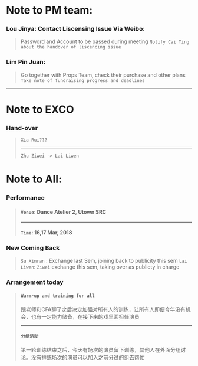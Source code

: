 # Note to PM team:
### Lou Jinya: Contact Liscensing Issue Via Weibo:
>Password and Account to be passed during meeting
`Notify Cai Ting about the handover of liscencing issue`
### Lim Pin Juan:
>Go together with Props Team, check their purchase and other plans
`Take note of fundraising progress and deadlines`

***
# Note to EXCO
### Hand-over 
>`Xia Rui???`
>***
>`Zhu Ziwei -> Lai Liwen`

# Note to All:
### Performance
>#### `Venue`: Dance Atelier 2, Utown SRC
>***
>#### `Time`: 16,17 Mar, 2018
### New Coming Back
>`Su Xinran` : Exchange last Sem, joining back to publicity this sem
>`Lai Liwen`: `Ziwei` exchange this sem, taking over as publicty in charge
### Arrangement today
>#### `Warm-up and training for all`
>跟老师和CFA聊了之后决定加强对所有人的训练，让所有人即便今年没有机会，也有一定能力储备，在接下来的戏里面担任演员
>***
>#### `分组活动`
>第一轮训练结束之后，今天有场次的演员留下训练，其他人在外面分组讨论。没有排练场次的演员可以加入之前分过的组去帮忙